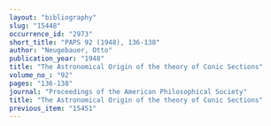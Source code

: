 ```yaml
---
layout: "bibliography"
slug: "15448"
occurrence_id: "2973"
short_title: "PAPS 92 (1948), 136-138"
author: "Neugebauer, Otto"
publication_year: "1948"
title: "The Astronomical Origin of the theory of Conic Sections"
volume_no_: "92"
pages: "136-138"
journal: "Proceedings of the American Philosophical Society"
title: "The Astronomical Origin of the theory of Conic Sections"
previous_item: "15451"
---
```

